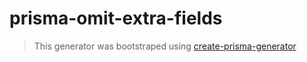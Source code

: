 # prisma-omit-extra-fields

> This generator was bootstraped using [create-prisma-generator](https://github.com/YassinEldeeb/create-prisma-generator)
